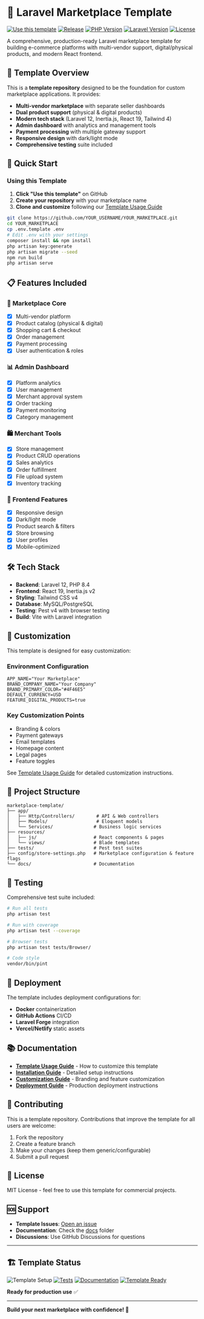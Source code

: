 # 🏪 Laravel Marketplace Template

[![Use this template](https://img.shields.io/badge/Use%20this%20template-green?style=for-the-badge&logo=github)](https://github.com/domdanao/marketplace/generate)
[![Release](https://img.shields.io/github/v/release/domdanao/marketplace?style=for-the-badge&logo=github)](https://github.com/domdanao/marketplace/releases)
[![PHP Version](https://img.shields.io/badge/PHP-8.4-blue?style=for-the-badge&logo=php)](https://php.net/)
[![Laravel Version](https://img.shields.io/badge/Laravel-12-red?style=for-the-badge&logo=laravel)](https://laravel.com/)
[![License](https://img.shields.io/badge/license-MIT-green?style=for-the-badge)](LICENSE)

A comprehensive, production-ready Laravel marketplace template for building e-commerce platforms with multi-vendor support, digital/physical products, and modern React frontend.

## 🎯 **Template Overview**

This is a **template repository** designed to be the foundation for custom marketplace applications. It provides:

- **Multi-vendor marketplace** with separate seller dashboards
- **Dual product support** (physical & digital products)
- **Modern tech stack** (Laravel 12, Inertia.js, React 19, Tailwind 4)
- **Admin dashboard** with analytics and management tools
- **Payment processing** with multiple gateway support
- **Responsive design** with dark/light mode
- **Comprehensive testing** suite included

## 🚀 **Quick Start**

### Using this Template

1. **Click "Use this template"** on GitHub
2. **Create your repository** with your marketplace name
3. **Clone and customize** following our [Template Usage Guide](docs/TEMPLATE_USAGE.md)

```bash
git clone https://github.com/YOUR_USERNAME/YOUR_MARKETPLACE.git
cd YOUR_MARKETPLACE
cp .env.template .env
# Edit .env with your settings
composer install && npm install
php artisan key:generate
php artisan migrate --seed
npm run build
php artisan serve
```

## 📋 **Features Included**

### 🏪 **Marketplace Core**
- [x] Multi-vendor platform
- [x] Product catalog (physical & digital)
- [x] Shopping cart & checkout
- [x] Order management
- [x] Payment processing
- [x] User authentication & roles

### 📊 **Admin Dashboard**
- [x] Platform analytics
- [x] User management
- [x] Merchant approval system
- [x] Order tracking
- [x] Payment monitoring
- [x] Category management

### 🛍️ **Merchant Tools**
- [x] Store management
- [x] Product CRUD operations
- [x] Sales analytics
- [x] Order fulfillment
- [x] File upload system
- [x] Inventory tracking

### 🎨 **Frontend Features**
- [x] Responsive design
- [x] Dark/light mode
- [x] Product search & filters
- [x] Store browsing
- [x] User profiles
- [x] Mobile-optimized

## 🛠️ **Tech Stack**

- **Backend**: Laravel 12, PHP 8.4
- **Frontend**: React 19, Inertia.js v2
- **Styling**: Tailwind CSS v4
- **Database**: MySQL/PostgreSQL
- **Testing**: Pest v4 with browser testing
- **Build**: Vite with Laravel integration

## 🔧 **Customization**

This template is designed for easy customization:

### **Environment Configuration**
```env
APP_NAME="Your Marketplace"
BRAND_COMPANY_NAME="Your Company"
BRAND_PRIMARY_COLOR="#4F46E5"
DEFAULT_CURRENCY=USD
FEATURE_DIGITAL_PRODUCTS=true
```

### **Key Customization Points**
- Branding & colors
- Payment gateways
- Email templates
- Homepage content
- Legal pages
- Feature toggles

See [Template Usage Guide](docs/TEMPLATE_USAGE.md) for detailed customization instructions.

## 📁 **Project Structure**

```
marketplace-template/
├── app/
│   ├── Http/Controllers/        # API & Web controllers
│   ├── Models/                  # Eloquent models
│   └── Services/               # Business logic services
├── resources/
│   ├── js/                     # React components & pages
│   └── views/                  # Blade templates
├── tests/                      # Pest test suites
├── config/store-settings.php   # Marketplace configuration & feature flags
└── docs/                       # Documentation
```

## 🧪 **Testing**

Comprehensive test suite included:

```bash
# Run all tests
php artisan test

# Run with coverage
php artisan test --coverage

# Browser tests
php artisan test tests/Browser/

# Code style
vendor/bin/pint
```

## 🚦 **Deployment**

The template includes deployment configurations for:
- **Docker** containerization
- **GitHub Actions** CI/CD
- **Laravel Forge** integration
- **Vercel/Netlify** static assets

## 📚 **Documentation**

- [**Template Usage Guide**](docs/TEMPLATE_USAGE.md) - How to customize this template
- [**Installation Guide**](docs/installation.md) - Detailed setup instructions  
- [**Customization Guide**](docs/customization.md) - Branding and feature customization
- [**Deployment Guide**](docs/deployment.md) - Production deployment instructions

## 🤝 **Contributing**

This is a template repository. Contributions that improve the template for all users are welcome:

1. Fork the repository
2. Create a feature branch
3. Make your changes (keep them generic/configurable)
4. Submit a pull request

## 📄 **License**

MIT License - feel free to use this template for commercial projects.

## 🆘 **Support**

- **Template Issues**: [Open an issue](https://github.com/domdanao/marketplace/issues)
- **Documentation**: Check the [docs](docs/) folder
- **Discussions**: Use GitHub Discussions for questions

---

## 🏗️ **Template Status**

![Template Setup](https://github.com/domdanao/marketplace/workflows/Template%20Setup/badge.svg)
[![Tests](https://img.shields.io/badge/tests-passing-brightgreen?style=flat-square)](https://github.com/domdanao/marketplace)
[![Documentation](https://img.shields.io/badge/docs-comprehensive-blue?style=flat-square)](docs/)
[![Template Ready](https://img.shields.io/badge/template-ready-success?style=flat-square)](https://github.com/domdanao/marketplace/generate)

**Ready for production use** ✅

---

**Build your next marketplace with confidence! 🚀**